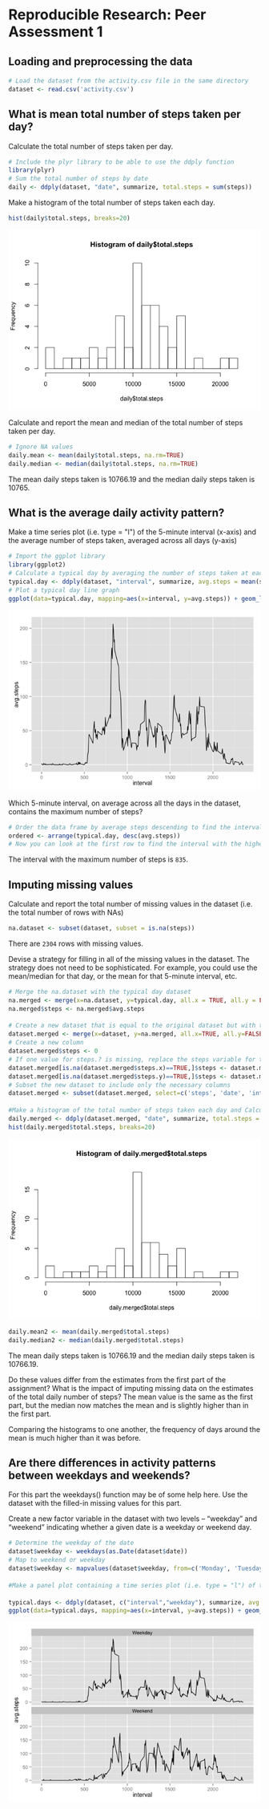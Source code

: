 # Reproducible Research: Peer Assessment 1


## Loading and preprocessing the data

```r
# Load the dataset from the activity.csv file in the same directory
dataset <- read.csv('activity.csv')
```

## What is mean total number of steps taken per day?
Calculate the total number of steps taken per day.

```r
# Include the plyr library to be able to use the ddply function
library(plyr)
# Sum the total number of steps by date
daily <- ddply(dataset, "date", summarize, total.steps = sum(steps))
```

Make a histogram of the total number of steps taken each day.

```r
hist(daily$total.steps, breaks=20)
```

![](PA1_template_files/figure-html/unnamed-chunk-3-1.png) 

Calculate and report the mean and median of the total number of steps taken per day.

```r
# Ignore NA values
daily.mean <- mean(daily$total.steps, na.rm=TRUE)
daily.median <- median(daily$total.steps, na.rm=TRUE)
```
The mean daily steps taken is 10766.19 and the median daily steps taken is 10765.

## What is the average daily activity pattern?
Make a time series plot (i.e. type = "l") of the 5-minute interval (x-axis) and the average number of steps taken, averaged across all days (y-axis)

```r
# Import the ggplot library
library(ggplot2)
# Calculate a typical day by averaging the number of steps taken at each interval
typical.day <- ddply(dataset, "interval", summarize, avg.steps = mean(steps, na.rm=TRUE))
# Plot a typical day line graph
ggplot(data=typical.day, mapping=aes(x=interval, y=avg.steps)) + geom_line()
```

![](PA1_template_files/figure-html/unnamed-chunk-5-1.png) 

Which 5-minute interval, on average across all the days in the dataset, contains the maximum number of steps?

```r
# Order the data frame by average steps descending to find the interval with the most steps
ordered <- arrange(typical.day, desc(avg.steps))
# Now you can look at the first row to find the interval with the highest average number of steps
```
The interval with the maximum number of steps is ``835``.

## Imputing missing values
Calculate and report the total number of missing values in the dataset (i.e. the total number of rows with NAs)

```r
na.dataset <- subset(dataset, subset = is.na(steps))
```
There are ``2304`` rows with missing values.

Devise a strategy for filling in all of the missing values in the dataset. The strategy does not need to be sophisticated. For example, you could use the mean/median for that day, or the mean for that 5-minute interval, etc.

```r
# Merge the na.dataset with the typical day dataset
na.merged <- merge(x=na.dataset, y=typical.day, all.x = TRUE, all.y = FALSE, by = 'interval')
na.merged$steps <- na.merged$avg.steps

# Create a new dataset that is equal to the original dataset but with the missing data filled in.
dataset.merged <- merge(x=dataset, y=na.merged, all.x=TRUE, all.y=FALSE, by=c('date','interval'))
# Create a new column
dataset.merged$steps <- 0
# If one value for steps.? is missing, replace the steps variable for the one that is set
dataset.merged[is.na(dataset.merged$steps.x)==TRUE,]$steps <- dataset.merged[is.na(dataset.merged$steps.x)==TRUE,]$steps.y
dataset.merged[is.na(dataset.merged$steps.y)==TRUE,]$steps <- dataset.merged[is.na(dataset.merged$steps.y)==TRUE,]$steps.x
# Subset the new dataset to include only the necessary columns
dataset.merged <- subset(dataset.merged, select=c('steps', 'date', 'interval'))

#Make a histogram of the total number of steps taken each day and Calculate and report the mean and median total number of steps taken per day.
daily.merged <- ddply(dataset.merged, "date", summarize, total.steps = sum(steps))
hist(daily.merged$total.steps, breaks=20)
```

![](PA1_template_files/figure-html/unnamed-chunk-8-1.png) 

```r
daily.mean2 <- mean(daily.merged$total.steps)
daily.median2 <- median(daily.merged$total.steps)
```
The mean daily steps taken is 10766.19 and the median daily steps taken is 10766.19.

Do these values differ from the estimates from the first part of the assignment? What is the impact of imputing missing data on the estimates of the total daily number of steps?
The mean value is the same as the first part, but the median now matches the mean and is slightly higher than in the first part.

Comparing the histograms to one another, the frequency of days around the mean is much higher than it was before.

## Are there differences in activity patterns between weekdays and weekends?
For this part the weekdays() function may be of some help here. Use the dataset with the filled-in missing values for this part.

Create a new factor variable in the dataset with two levels – “weekday” and “weekend” indicating whether a given date is a weekday or weekend day.

```r
# Determine the weekday of the date
dataset$weekday <- weekdays(as.Date(dataset$date))
# Map to weekend or weekday
dataset$weekday <- mapvalues(dataset$weekday, from=c('Monday', 'Tuesday', 'Wednesday', 'Thursday', 'Friday', 'Saturday', 'Sunday'), to=c('Weekday', 'Weekday', 'Weekday', 'Weekday', 'Weekday', 'Weekend', 'Weekend'))

#Make a panel plot containing a time series plot (i.e. type = "l") of the 5-minute interval (x-axis) and the average number of steps taken, averaged across all weekday days or weekend days (y-axis).

typical.days <- ddply(dataset, c("interval","weekday"), summarize, avg.steps = mean(steps, na.rm=TRUE))
ggplot(data=typical.days, mapping=aes(x=interval, y=avg.steps)) + geom_line() + facet_wrap(~weekday, ncol=1, nrow=2)
```

![](PA1_template_files/figure-html/unnamed-chunk-9-1.png) 
